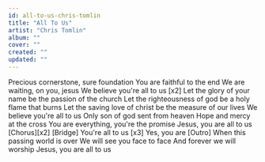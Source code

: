 ```yaml
---
id: all-to-us-chris-tomlin
title: "All To Us"
artist: "Chris Tomlin"
album: ""
cover: ""
created: ""
updated: ""
---
```


Precious cornerstone, sure foundation
You are faithful to the end
We are waiting, on you, jesus
We believe you're all to us [x2]
Let the glory of your name be the passion of the church
Let the righteousness of god be a holy flame that burns
Let the saving love of christ be the measure of our lives
We believe you're all to us
Only son of god sent from heaven
Hope and mercy at the cross
You are everything, you're the promise
Jesus, you are all to us
[Chorus][x2]
[Bridge]
You're all to us [x3]
Yes, you are
[Outro]
When this passing world is over
We will see you face to face
And forever we will worship
Jesus, you are all to us